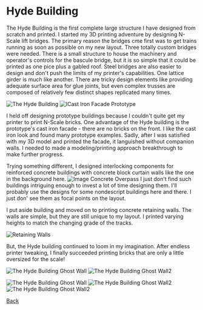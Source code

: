 # Hyde Building

The Hyde Building is the first complete large structure I have designed from scratch and printed. I started my 3D printing adventure by designing N-Scale lift bridges. The primary reason the bridges cme first was to get trains running as soon as possible on my new layout. Three totally custom bridges were needed. There is a small structure to house the machinery and operator's controls for the bascule bridge, but it is so simple that it could be printed as one pice plus a gabled roof. Steel bridges are also easier to design and don't push the limits of my printer's capabilities. One lattice girder is much like another. There are tricky design elements like providing adequate surface area for glue joints, but even complex trusses are composed of relatively few distinct shapes replicated many times.


![The Hyde Building](B.png) ![ICast Iron Facade Prototype](castIronFacadePrototype.jpeg) 

I held off designing prototype buildings because I couldn't quite get my printer to print N-Scale bricks. One advantage of the Hyde building is the prototype's cast iron facade - there are no bricks on the front. I like the cast iron look and found many prototype examples. Sadly, after I was satisfied with my 3D model and printed the facade, it languished without companion walls. I needed to made a modeling/printing approach breakthrough to make further progress.

Trying something different, I designed interlocking components for reinforced concrete buildings with concrete block curtain walls like the one in the background here. ![Image Concrete Overpass](../Scenery/part01/PENNSYLVANIA_overpass.png) I just don't find such buildings intriguing enough to invest a lot of time designing them. I'll probably use the designs for some nondescript buildings here and there. I just don' see them as focal points on the layout.


I put aside building and moved on to printing concrete retaining walls. The walls are simple, but they are still unique to my layout. I printed varying heights to match the changing grade of the tracks. 

![Retaining Walls](PENNSYLVANIA_overpass.png)

But, the Hyde building continued to loom in my imagination. After endless printer tweaking, I finally succeeded printing bricks that are only a little oversized for the scale!

![The Hyde Building Ghost Wall](C.png) ![The Hyde Building Ghost Wall2](A.png)

![The Hyde Building Ghost Wall](D.png) ![The Hyde Building Ghost Wall2](E.png) ![The Hyde Building Ghost Wall2](F.png)

[Back](https://nscale4by8.github.io/nscale4x8/)
